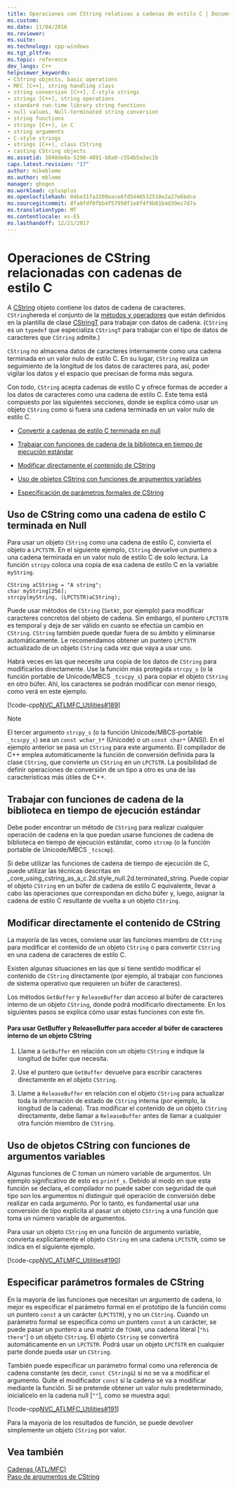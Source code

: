 ```yaml
---
title: Operaciones con CString relativas a cadenas de estilo C | Documentos de Microsoft
ms.custom: 
ms.date: 11/04/2016
ms.reviewer: 
ms.suite: 
ms.technology: cpp-windows
ms.tgt_pltfrm: 
ms.topic: reference
dev_langs: C++
helpviewer_keywords:
- CString objects, basic operations
- MFC [C++], string handling class
- string conversion [C++], C-style strings
- strings [C++], string operations
- standard run-time library string functions
- null values, Null-terminated string conversion
- string functions
- strings [C++], in C
- string arguments
- C-style strings
- strings [C++], class CString
- casting CString objects
ms.assetid: 5048de8a-5298-4891-b8a0-c554b5a3ac1b
caps.latest.revision: "17"
author: mikeblome
ms.author: mblome
manager: ghogen
ms.workload: cplusplus
ms.openlocfilehash: 04be31fa3209aace6fd5446532510e2a27e6bdce
ms.sourcegitcommit: 8fa8fdf0fbb4f57950f1e8f4f9b81b4d39ec7d7a
ms.translationtype: MT
ms.contentlocale: es-ES
ms.lasthandoff: 12/21/2017
---
```

# <a name="cstring-operations-relating-to-c-style-strings"></a>Operaciones de CString relacionadas con cadenas de estilo C
A [CString](../atl-mfc-shared/using-cstring.md) objeto contiene los datos de cadena de caracteres. `CString`hereda el conjunto de la [métodos y operadores](../atl-mfc-shared/reference/cstringt-class.md) que están definidos en la plantilla de clase [CStringT](../atl-mfc-shared/reference/cstringt-class.md) para trabajar con datos de cadena. (`CString` es un `typedef` que especializa `CStringT` para trabajar con el tipo de datos de caracteres que `CString` admite.)  
  
 `CString` no almacena datos de caracteres internamente como una cadena terminada en un valor nulo de estilo C. En su lugar, `CString` realiza un seguimiento de la longitud de los datos de caracteres para, así, poder vigilar los datos y el espacio que precisan de forma más segura.  
  
 Con todo, `CString` acepta cadenas de estilo C y ofrece formas de acceder a los datos de caracteres como una cadena de estilo C. Este tema está compuesto por las siguientes secciones, donde se explica cómo usar un objeto `CString` como si fuera una cadena terminada en un valor nulo de estilo C.  
  
- [Convertir a cadenas de estilo C terminada en null](#_core_using_cstring_as_a_c.2d.style_null.2d.terminated_string)  
  
- [Trabajar con funciones de cadena de la biblioteca en tiempo de ejecución estándar](#_core_working_with_standard_run.2d.time_library_string_functions)  
  
- [Modificar directamente el contenido de CString](#_core_modifying_cstring_contents_directly)  
  
- [Uso de objetos CString con funciones de argumentos variables](#_core_using_cstring_objects_with_variable_argument_functions)  
  
- [Especificación de parámetros formales de CString](#_core_specifying_cstring_formal_parameters)  
  
##  <a name="_core_using_cstring_as_a_c.2d.style_null.2d.terminated_string"></a>Uso de CString como una cadena de estilo C terminada en Null  
 Para usar un objeto `CString` como una cadena de estilo C, convierta el objeto a `LPCTSTR`. En el siguiente ejemplo, `CString` devuelve un puntero a una cadena terminada en un valor nulo de estilo C de solo lectura. La función `strcpy` coloca una copia de esa cadena de estilo C en la variable `myString`.  
  
```  
CString aCString = "A string";  
char myString[256];  
strcpy(myString, (LPCTSTR)aCString);
```  
  
 Puede usar métodos de `CString` (`SetAt`, por ejemplo) para modificar caracteres concretos del objeto de cadena. Sin embargo, el puntero `LPCTSTR` es temporal y deja de ser válido en cuanto se efectúa un cambio en `CString`. `CString` también puede quedar fuera de su ámbito y eliminarse automáticamente. Le recomendamos obtener un puntero `LPCTSTR` actualizado de un objeto `CString` cada vez que vaya a usar uno.  
  
 Habrá veces en las que necesite una copia de los datos de `CString` para modificarlos directamente. Use la función más protegida `strcpy_s` (o la función portable de Unicode/MBCS `_tcscpy_s`) para copiar el objeto `CString` en otro búfer. Ahí, los caracteres se podrán modificar con menor riesgo, como verá en este ejemplo.  
  
 [!code-cpp[NVC_ATLMFC_Utilities#189](../atl-mfc-shared/codesnippet/cpp/cstring-operations-relating-to-c-style-strings_1.cpp)]  
  
> [!NOTE]
>  El tercer argumento `strcpy_s` (o la función Unicode/MBCS-portable `_tcscpy_s`) sea un `const wchar_t*` (Unicode) o un `const char*` (ANSI). En el ejemplo anterior se pasa un `CString` para este argumento. El compilador de C++ emplea automáticamente la función de conversión definida para la clase `CString`, que convierte un `CString` en un `LPCTSTR`. La posibilidad de definir operaciones de conversión de un tipo a otro es una de las características más útiles de C++.  
  
##  <a name="_core_working_with_standard_run.2d.time_library_string_functions"></a>Trabajar con funciones de cadena de la biblioteca en tiempo de ejecución estándar  
 Debe poder encontrar un método de `CString` para realizar cualquier operación de cadena en la que puedan usarse funciones de cadena de biblioteca en tiempo de ejecución estándar, como `strcmp` (o la función portable de Unicode/MBCS `_tcscmp`).  
  
 Si debe utilizar las funciones de cadena de tiempo de ejecución de C, puede utilizar las técnicas descritas en _core_using_cstring_as_a_c.2d.style_null.2d.terminated_string. Puede copiar el objeto `CString` en un búfer de cadena de estilo C equivalente, llevar a cabo las operaciones que correspondan en dicho búfer y, luego, asignar la cadena de estilo C resultante de vuelta a un objeto `CString`.  
  
##  <a name="_core_modifying_cstring_contents_directly"></a>Modificar directamente el contenido de CString  
 La mayoría de las veces, conviene usar las funciones miembro de `CString` para modificar el contenido de un objeto `CString` o para convertir `CString` en una cadena de caracteres de estilo C.  
  
 Existen algunas situaciones en las que sí tiene sentido modificar el contenido de `CString` directamente (por ejemplo, al trabajar con funciones de sistema operativo que requieren un búfer de caracteres).  
  
 Los métodos `GetBuffer` y `ReleaseBuffer` dan acceso al búfer de caracteres interno de un objeto `CString`, donde podrá modificarlo directamente. En los siguientes pasos se explica cómo usar estas funciones con este fin.  
  
#### <a name="to-use-getbuffer-and-releasebuffer-to-access-the-internal-character-buffer-of-a-cstring-object"></a>Para usar GetBuffer y ReleaseBuffer para acceder al búfer de caracteres interno de un objeto CString  
  
1.  Llame a `GetBuffer` en relación con un objeto `CString` e indique la longitud de búfer que necesita.  
  
2.  Use el puntero que `GetBuffer` devuelve para escribir caracteres directamente en el objeto `CString`.  
  
3.  Llame a `ReleaseBuffer` en relación con el objeto `CString` para actualizar toda la información de estado de `CString` interna (por ejemplo, la longitud de la cadena). Tras modificar el contenido de un objeto `CString` directamente, debe llamar a `ReleaseBuffer` antes de llamar a cualquier otra función miembro de `CString`.  
  
##  <a name="_core_using_cstring_objects_with_variable_argument_functions"></a>Uso de objetos CString con funciones de argumentos variables  
 Algunas funciones de C toman un número variable de argumentos. Un ejemplo significativo de esto es `printf_s`. Debido al modo en que esta función se declara, el compilador no puede saber con seguridad de qué tipo son los argumentos ni distinguir qué operación de conversión debe realizar en cada argumento. Por lo tanto, es fundamental usar una conversión de tipo explícita al pasar un objeto `CString` a una función que toma un número variable de argumentos.  
  
 Para usar un objeto `CString` en una función de argumento variable, convierta explícitamente el objeto `CString` en una cadena `LPCTSTR`, como se indica en el siguiente ejemplo.  
  
 [!code-cpp[NVC_ATLMFC_Utilities#190](../atl-mfc-shared/codesnippet/cpp/cstring-operations-relating-to-c-style-strings_2.cpp)]  
  
##  <a name="_core_specifying_cstring_formal_parameters"></a>Especificar parámetros formales de CString  
 En la mayoría de las funciones que necesitan un argumento de cadena, lo mejor es especificar el parámetro formal en el prototipo de la función como un puntero `const` a un carácter (`LPCTSTR`), y no un `CString`. Cuando un parámetro formal se especifica como un puntero `const` a un carácter, se puede pasar un puntero a una matriz de `TCHAR`, una cadena literal [`"hi there"`] o un objeto `CString`. El objeto `CString` se convertirá automáticamente en un `LPCTSTR`. Podrá usar un objeto `LPCTSTR` en cualquier parte donde pueda usar un `CString`.  
  
 También puede especificar un parámetro formal como una referencia de cadena constante (es decir, `const CString&`) si no se va a modificar el argumento. Quite el modificador `const` si la cadena se va a modificar mediante la función. Si se pretende obtener un valor nulo predeterminado, inicialícelo en la cadena null [`""`], como se muestra aquí:  
  
 [!code-cpp[NVC_ATLMFC_Utilities#191](../atl-mfc-shared/codesnippet/cpp/cstring-operations-relating-to-c-style-strings_3.cpp)]  
  
 Para la mayoría de los resultados de función, se puede devolver simplemente un objeto `CString` por valor.  
  
## <a name="see-also"></a>Vea también  
 [Cadenas (ATL/MFC)](../atl-mfc-shared/strings-atl-mfc.md)   
 [Paso de argumentos de CString](../atl-mfc-shared/cstring-argument-passing.md)

